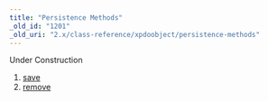 ```yaml
---
title: "Persistence Methods"
_old_id: "1201"
_old_uri: "2.x/class-reference/xpdoobject/persistence-methods"
---
```


Under Construction

1. [save](/xpdo/2.x/class-reference/xpdoobject/persistence-methods/save)
2. [remove](/xpdo/2.x/class-reference/xpdoobject/persistence-methods/remove)